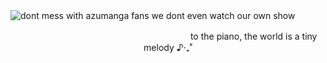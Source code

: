 
  <div>
      <img src="https://magma.com/shared/tduHK1DxaBQ-AkOx30dVWz" alt="dont mess with azumanga fans we dont even watch our own show">
    </div>
<div>
                                             <p style="text-align: center;">ㅤㅤㅤㅤㅤㅤㅤㅤㅤㅤㅤㅤㅤㅤㅤㅤㅤㅤㅤㅤㅤ to the piano, the world is a tiny melody ♪‧₊˚</p>
</div>
